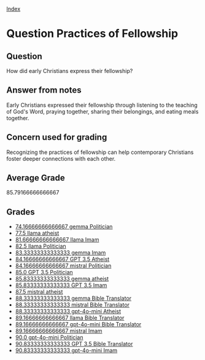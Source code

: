 
[Index](../../index.md)
# Question Practices of Fellowship
## Question
How did early Christians express their fellowship?

## Answer from notes
Early Christians expressed their fellowship through listening to the teaching of God's Word, praying together, sharing their belongings, and eating meals together.

## Concern used for grading
Recognizing the practices of fellowship can help contemporary Christians foster deeper connections with each other.

## Average Grade
85.79166666666667

## Grades
 * [74.16666666666667 gemma Politician](../answers/gemma_Politician/Practices_of_Fellowship.md)
 * [77.5 llama atheist](../answers/llama_atheist/Practices_of_Fellowship.md)
 * [81.66666666666667 llama Imam](../answers/llama_Imam/Practices_of_Fellowship.md)
 * [82.5 llama Politician](../answers/llama_Politician/Practices_of_Fellowship.md)
 * [83.33333333333333 gemma Imam](../answers/gemma_Imam/Practices_of_Fellowship.md)
 * [84.16666666666667 GPT 3.5 Atheist](../answers/GPT_3.5_Atheist/Practices_of_Fellowship.md)
 * [84.16666666666667 mistral Politician](../answers/mistral_Politician/Practices_of_Fellowship.md)
 * [85.0 GPT 3.5 Politician](../answers/GPT_3.5_Politician/Practices_of_Fellowship.md)
 * [85.83333333333333 gemma atheist](../answers/gemma_atheist/Practices_of_Fellowship.md)
 * [85.83333333333333 GPT 3.5 Imam](../answers/GPT_3.5_Imam/Practices_of_Fellowship.md)
 * [87.5 mistral atheist](../answers/mistral_atheist/Practices_of_Fellowship.md)
 * [88.33333333333333 gemma Bible Translator](../answers/gemma_Bible_Translator/Practices_of_Fellowship.md)
 * [88.33333333333333 mistral Bible Translator](../answers/mistral_Bible_Translator/Practices_of_Fellowship.md)
 * [88.33333333333333 gpt-4o-mini Atheist](../answers/gpt-4o-mini_Atheist/Practices_of_Fellowship.md)
 * [89.16666666666667 llama Bible Translator](../answers/llama_Bible_Translator/Practices_of_Fellowship.md)
 * [89.16666666666667 gpt-4o-mini Bible Translator](../answers/gpt-4o-mini_Bible_Translator/Practices_of_Fellowship.md)
 * [89.16666666666667 mistral Imam](../answers/mistral_Imam/Practices_of_Fellowship.md)
 * [90.0 gpt-4o-mini Politician](../answers/gpt-4o-mini_Politician/Practices_of_Fellowship.md)
 * [90.83333333333333 GPT 3.5 Bible Translator](../answers/GPT_3.5_Bible_Translator/Practices_of_Fellowship.md)
 * [90.83333333333333 gpt-4o-mini Imam](../answers/gpt-4o-mini_Imam/Practices_of_Fellowship.md)
